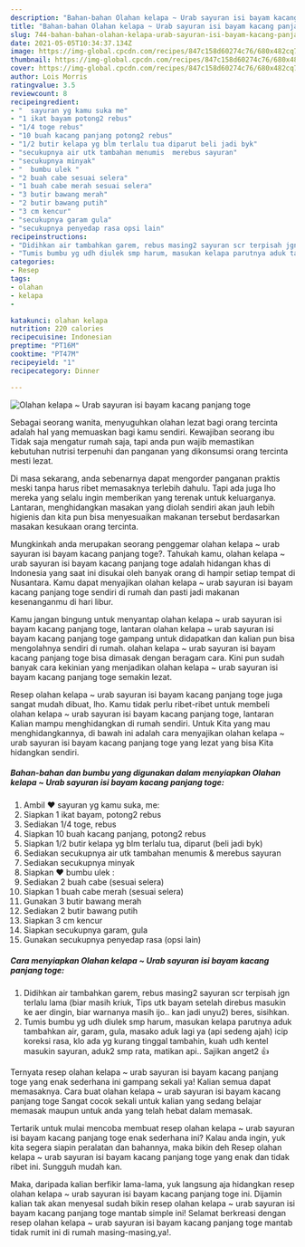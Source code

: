 ```yaml
---
description: "Bahan-bahan Olahan kelapa ~ Urab sayuran isi bayam kacang panjang toge yang lezat Untuk Jualan"
title: "Bahan-bahan Olahan kelapa ~ Urab sayuran isi bayam kacang panjang toge yang lezat Untuk Jualan"
slug: 744-bahan-bahan-olahan-kelapa-urab-sayuran-isi-bayam-kacang-panjang-toge-yang-lezat-untuk-jualan
date: 2021-05-05T10:34:37.134Z
image: https://img-global.cpcdn.com/recipes/847c158d60274c76/680x482cq70/olahan-kelapa-urab-sayuran-isi-bayam-kacang-panjang-toge-foto-resep-utama.jpg
thumbnail: https://img-global.cpcdn.com/recipes/847c158d60274c76/680x482cq70/olahan-kelapa-urab-sayuran-isi-bayam-kacang-panjang-toge-foto-resep-utama.jpg
cover: https://img-global.cpcdn.com/recipes/847c158d60274c76/680x482cq70/olahan-kelapa-urab-sayuran-isi-bayam-kacang-panjang-toge-foto-resep-utama.jpg
author: Lois Morris
ratingvalue: 3.5
reviewcount: 8
recipeingredient:
- "  sayuran yg kamu suka me"
- "1 ikat bayam potong2 rebus"
- "1/4 toge rebus"
- "10 buah kacang panjang potong2 rebus"
- "1/2 butir kelapa yg blm terlalu tua diparut beli jadi byk"
- "secukupnya air utk tambahan menumis  merebus sayuran"
- "secukupnya minyak"
- "  bumbu ulek "
- "2 buah cabe sesuai selera"
- "1 buah cabe merah sesuai selera"
- "3 butir bawang merah"
- "2 butir bawang putih"
- "3 cm kencur"
- "secukupnya garam gula"
- "secukupnya penyedap rasa opsi lain"
recipeinstructions:
- "Didihkan air tambahkan garem, rebus masing2 sayuran scr terpisah jgn terlalu lama (biar masih kriuk, Tips utk bayam setelah direbus masukin ke aer dingin, biar warnanya masih ijo.. kan jadi unyu2) beres, sisihkan."
- "Tumis bumbu yg udh diulek smp harum, masukan kelapa parutnya aduk tambahkan air, garam, gula, masako aduk lagi ya (api sedeng ajah) icip koreksi rasa, klo ada yg kurang tinggal tambahin, kuah udh kentel masukin sayuran, aduk2 smp rata, matikan api.. Sajikan anget2 👍"
categories:
- Resep
tags:
- olahan
- kelapa
- 

katakunci: olahan kelapa  
nutrition: 220 calories
recipecuisine: Indonesian
preptime: "PT16M"
cooktime: "PT47M"
recipeyield: "1"
recipecategory: Dinner

---
```



![Olahan kelapa ~ Urab sayuran isi bayam kacang panjang toge](https://img-global.cpcdn.com/recipes/847c158d60274c76/680x482cq70/olahan-kelapa-urab-sayuran-isi-bayam-kacang-panjang-toge-foto-resep-utama.jpg)

Sebagai seorang wanita, menyuguhkan olahan lezat bagi orang tercinta adalah hal yang memuaskan bagi kamu sendiri. Kewajiban seorang ibu Tidak saja mengatur rumah saja, tapi anda pun wajib memastikan kebutuhan nutrisi terpenuhi dan panganan yang dikonsumsi orang tercinta mesti lezat.

Di masa  sekarang, anda sebenarnya dapat mengorder panganan praktis meski tanpa harus ribet memasaknya terlebih dahulu. Tapi ada juga lho mereka yang selalu ingin memberikan yang terenak untuk keluarganya. Lantaran, menghidangkan masakan yang diolah sendiri akan jauh lebih higienis dan kita pun bisa menyesuaikan makanan tersebut berdasarkan masakan kesukaan orang tercinta. 



Mungkinkah anda merupakan seorang penggemar olahan kelapa ~ urab sayuran isi bayam kacang panjang toge?. Tahukah kamu, olahan kelapa ~ urab sayuran isi bayam kacang panjang toge adalah hidangan khas di Indonesia yang saat ini disukai oleh banyak orang di hampir setiap tempat di Nusantara. Kamu dapat menyajikan olahan kelapa ~ urab sayuran isi bayam kacang panjang toge sendiri di rumah dan pasti jadi makanan kesenanganmu di hari libur.

Kamu jangan bingung untuk menyantap olahan kelapa ~ urab sayuran isi bayam kacang panjang toge, lantaran olahan kelapa ~ urab sayuran isi bayam kacang panjang toge gampang untuk didapatkan dan kalian pun bisa mengolahnya sendiri di rumah. olahan kelapa ~ urab sayuran isi bayam kacang panjang toge bisa dimasak dengan beragam cara. Kini pun sudah banyak cara kekinian yang menjadikan olahan kelapa ~ urab sayuran isi bayam kacang panjang toge semakin lezat.

Resep olahan kelapa ~ urab sayuran isi bayam kacang panjang toge juga sangat mudah dibuat, lho. Kamu tidak perlu ribet-ribet untuk membeli olahan kelapa ~ urab sayuran isi bayam kacang panjang toge, lantaran Kalian mampu menghidangkan di rumah sendiri. Untuk Kita yang mau menghidangkannya, di bawah ini adalah cara menyajikan olahan kelapa ~ urab sayuran isi bayam kacang panjang toge yang lezat yang bisa Kita hidangkan sendiri.

<!--inarticleads1-->

##### Bahan-bahan dan bumbu yang digunakan dalam menyiapkan Olahan kelapa ~ Urab sayuran isi bayam kacang panjang toge:

1. Ambil  ❤ sayuran yg kamu suka, me:
1. Siapkan 1 ikat bayam, potong2 rebus
1. Sediakan 1/4 toge, rebus
1. Siapkan 10 buah kacang panjang, potong2 rebus
1. Siapkan 1/2 butir kelapa yg blm terlalu tua, diparut (beli jadi byk)
1. Sediakan secukupnya air utk tambahan menumis &amp; merebus sayuran
1. Sediakan secukupnya minyak
1. Siapkan  ❤ bumbu ulek :
1. Sediakan 2 buah cabe (sesuai selera)
1. Siapkan 1 buah cabe merah (sesuai selera)
1. Gunakan 3 butir bawang merah
1. Sediakan 2 butir bawang putih
1. Siapkan 3 cm kencur
1. Siapkan secukupnya garam, gula
1. Gunakan secukupnya penyedap rasa (opsi lain)




<!--inarticleads2-->

##### Cara menyiapkan Olahan kelapa ~ Urab sayuran isi bayam kacang panjang toge:

1. Didihkan air tambahkan garem, rebus masing2 sayuran scr terpisah jgn terlalu lama (biar masih kriuk, Tips utk bayam setelah direbus masukin ke aer dingin, biar warnanya masih ijo.. kan jadi unyu2) beres, sisihkan.
1. Tumis bumbu yg udh diulek smp harum, masukan kelapa parutnya aduk tambahkan air, garam, gula, masako aduk lagi ya (api sedeng ajah) icip koreksi rasa, klo ada yg kurang tinggal tambahin, kuah udh kentel masukin sayuran, aduk2 smp rata, matikan api.. Sajikan anget2 👍




Ternyata resep olahan kelapa ~ urab sayuran isi bayam kacang panjang toge yang enak sederhana ini gampang sekali ya! Kalian semua dapat memasaknya. Cara buat olahan kelapa ~ urab sayuran isi bayam kacang panjang toge Sangat cocok sekali untuk kalian yang sedang belajar memasak maupun untuk anda yang telah hebat dalam memasak.

Tertarik untuk mulai mencoba membuat resep olahan kelapa ~ urab sayuran isi bayam kacang panjang toge enak sederhana ini? Kalau anda ingin, yuk kita segera siapin peralatan dan bahannya, maka bikin deh Resep olahan kelapa ~ urab sayuran isi bayam kacang panjang toge yang enak dan tidak ribet ini. Sungguh mudah kan. 

Maka, daripada kalian berfikir lama-lama, yuk langsung aja hidangkan resep olahan kelapa ~ urab sayuran isi bayam kacang panjang toge ini. Dijamin kalian tak akan menyesal sudah bikin resep olahan kelapa ~ urab sayuran isi bayam kacang panjang toge mantab simple ini! Selamat berkreasi dengan resep olahan kelapa ~ urab sayuran isi bayam kacang panjang toge mantab tidak rumit ini di rumah masing-masing,ya!.


